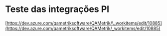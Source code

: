 # Teste das integrações PI

[https://dev.azure.com/qametriksoftware/QAMetrik/\_workitems/edit/10885](https://dev.azure.com/qametriksoftware/QAMetrik/_workitems/edit/10885)
